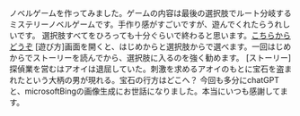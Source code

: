 ノベルゲームを作ってみました。ゲームの内容は最後の選択肢でルート分岐するミステリーノベルゲームです。手作り感がすごいですが、遊んでくれたらうれしいです。
選択肢すべてをひろっても十分ぐらいで終わると思います。[こちらからどうぞ](https://kome0208.github.io/nobelgame/)
[遊び方]画面を開くと、はじめからと選択肢からで選べます。一回はじめからでストーリーを読んでから、選択肢に入るのを強く勧めます。
[ストーリー]探偵業を営むはアオイは退屈していた。刺激を求めるアオイのもとに宝石を盗まれたという大柄の男が現れる。宝石の行方はどこへ？
今回も多分にchatGPTと、microsoftBingの画像生成にお世話になりました。本当にいつも感謝してます。

